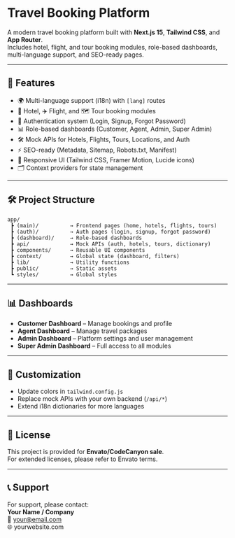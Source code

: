 # Travel Booking Platform

A modern travel booking platform built with **Next.js 15**, **Tailwind CSS**, and **App Router**.  
Includes hotel, flight, and tour booking modules, role-based dashboards, multi-language support, and SEO-ready pages.

---

## 🚀 Features

- 🌍 Multi-language support (i18n) with `[lang]` routes
- 🏨 Hotel, ✈️ Flight, and 🗺️ Tour booking modules
- 🔑 Authentication system (Login, Signup, Forgot Password)
- 📊 Role-based dashboards (Customer, Agent, Admin, Super Admin)
- 🛠️ Mock APIs for Hotels, Flights, Tours, Locations, and Auth
- ⚡ SEO-ready (Metadata, Sitemap, Robots.txt, Manifest)
- 🎨 Responsive UI (Tailwind CSS, Framer Motion, Lucide icons)
- 🗂️ Context providers for state management

---

## 🛠️ Project Structure

```
app/
 ┣ (main)/          → Frontend pages (home, hotels, flights, tours)
 ┣ (auth)/          → Auth pages (login, signup, forgot password)
 ┣ (dashboard)/     → Role-based dashboards
 ┣ api/             → Mock APIs (auth, hotels, tours, dictionary)
 ┣ components/      → Reusable UI components
 ┣ context/         → Global state (dashboard, filters)
 ┣ lib/             → Utility functions
 ┣ public/          → Static assets
 ┗ styles/          → Global styles
```

---

## 📊 Dashboards

- **Customer Dashboard** – Manage bookings and profile
- **Agent Dashboard** – Manage travel packages
- **Admin Dashboard** – Platform settings and user management
- **Super Admin Dashboard** – Full access to all modules

---

## 🔧 Customization

- Update colors in `tailwind.config.js`
- Replace mock APIs with your own backend (`/api/*`)
- Extend i18n dictionaries for more languages

---

## 📄 License

This project is provided for **Envato/CodeCanyon sale**.  
For extended licenses, please refer to Envato terms.

---

## 📞 Support

For support, please contact:  
**Your Name / Company**  
📧 your@email.com  
🌐 yourwebsite.com
